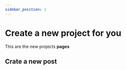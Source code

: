 ```yaml
---
sidebar_position: 1
---
```


# Create a new project for you

This are the new projects  **pages** 

## Crate a new post